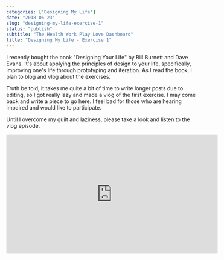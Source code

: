 ```yaml
---
categories: ['Designing My Life']
date: "2018-06-23"
slug: "designing-my-life-exercise-1"
status: "publish"
subtitle: "The Health Work Play Love Dashboard"
title: "Designing My Life - Exercise 1"
---
```


I recently bought the book "Designing Your Life" by Bill Burnett and Dave Evans. It's about applying the principles of design to your life, specifically, improving one's life through prototyping and iteration. As I read the book, I plan to blog and vlog about the exercises.

Truth be told, it takes me quite a bit of time to write longer posts due to editing, so I got really lazy and made a vlog of the first exercise. I may come back and write a piece to go here. I feel bad for those who are hearing impaired and would like to participate.

Until I overcome my guilt and laziness, please take a look and listen to the vlog episode.

<iframe width="560" height="315" src="https://www.youtube.com/embed/Gc29pd2AKS4" frameborder="0" allow="autoplay; encrypted-media" allowfullscreen></iframe>

